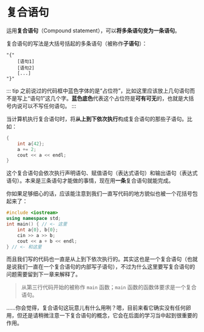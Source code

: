 # 复合语句

运用**复合语句**（Compound statement），可以**将多条语句变为一条语句**。

复合语句的写法是大括号括起的多条语句（被称作**子语句**）：
```sdsc
"{"
    [语句1]
    [语句2]
    [...]
"}"
```

::: tip
之前说过的代码框中蓝色字体的是“占位符”，比如这里应该放上几句语句而不是写上“语句1”这几个字。**蓝色底色**代表这个占位符是**可有可无**的，也就是大括号内说可以不写任何语句。
:::

当计算机执行复合语句时，将**从上到下依次执行**构成复合语句的那些子语句。比如：
```cpp
{
    int a{42};
    a += 2;
    cout << a << endl;
}
```

这个复合语句会依次执行声明语句、赋值语句（表达式语句）和输出语句（表达式语句）。本来是三条语句才能做的事情，现在用**一条**复合语句就能完成。

你如果足够细心的话，应该能注意到我们一直写代码的地方貌似也被一个花括号包起来了：

```cpp codemo(show, input=1 2)
#include <iostream>
using namespace std;
int main() { // <- 这里
    int a{0}, b{0};
    cin >> a >> b;
    cout << a + b << endl;
} // <- 和这里
```

而且我们写的代码也一直是从上到下依次执行的。其实这也是一个复合语句（也就是说我们一直在一个复合语句的内部写子语句），不过为什么这里要写复合语句的问题需要留到下一章来解释了。

> 从第三行代码开始的被称作 `main` 函数；`main` 函数的函数体要求是一个复合语句。

……你会觉得，复合语句这玩意儿有什么用咧？嗯，目前来看它确实没有任何卵用，但还是请稍微注意一下复合语句的概念，它会在后面的学习当中起到很重要的作用。

